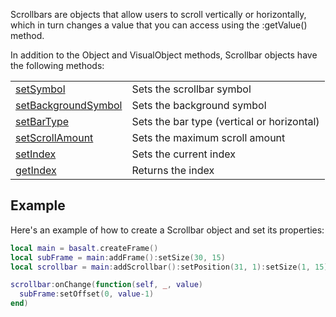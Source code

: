 Scrollbars are objects that allow users to scroll vertically or horizontally, which in turn changes a value that you can access using the :getValue() method.

In addition to the Object and VisualObject methods, Scrollbar objects have the following methods:

|   |   |
|---|---|
|[setSymbol](objects/Scrollbar/setSymbol.md)|Sets the scrollbar symbol
|[setBackgroundSymbol](objects/Scrollbar/setBackgroundSymbol.md)|Sets the background symbol
|[setBarType](objects/Scrollbar/setBarType.md)|Sets the bar type (vertical or horizontal)
|[setScrollAmount](objects/Scrollbar/setScrollAmount.md)|Sets the maximum scroll amount
|[setIndex](objects/Scrollbar/setIndex.md)|Sets the current index
|[getIndex](objects/Scrollbar/getIndex.md)|Returns the index

## Example

Here's an example of how to create a Scrollbar object and set its properties:

```lua
local main = basalt.createFrame()
local subFrame = main:addFrame():setSize(30, 15)
local scrollbar = main:addScrollbar():setPosition(31, 1):setSize(1, 15):setScrollAmount(10)

scrollbar:onChange(function(self, _, value)
  subFrame:setOffset(0, value-1)
end)
```
